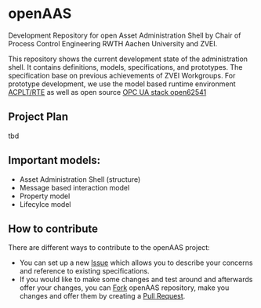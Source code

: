 # openAAS
Development Repository for open Asset Administration Shell by Chair of Process Control Engineering RWTH Aachen University and ZVEI.

This repository shows the current development state of the administration shell. It contains definitions, models, specifications, and prototypes. The specification base on previous achievements of ZVEI Workgroups.
For prototype development, we use the model based runtime environment [ACPLT/RTE](https://github.com/acplt/rte) as well as open source [OPC UA stack open62541](https://github.com/open62541/open62541) 

## Project Plan
tbd
## Important models:
- Asset Administration Shell (structure)
- Message based interaction model
- Property model
- Lifecylce model

## How to contribute
There are different ways to contribute to the openAAS project:
- You can set up a new [Issue]( https://github.com/acplt/openAAS/issues) which allows you to describe your concerns and reference to existing specifications.
- If you would like to make some changes and test around and afterwards offer your changes, you can [Fork]( https://help.github.com/articles/fork-a-repo/) openAAS repository, make you changes and offer them by creating a [Pull Request]( https://help.github.com/articles/creating-a-pull-request/).




